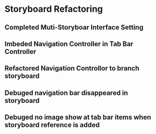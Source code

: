# Storyboard Refactoring

## Completed Muti-Storyboar Interface Setting

## Imbeded Navigation Controller in Tab Bar Controller

## Refactored Navigation Controllor to branch storyboard

## Debuged navigation bar disappeared in storyboard

## Debuged no image show at tab bar items when storyboard reference is added
